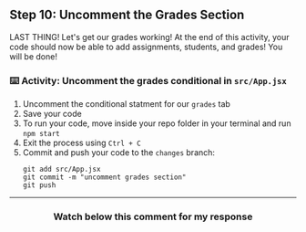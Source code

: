 ## Step 10: Uncomment the Grades Section 

LAST THING! Let's get our grades working! At the end of this activity, your code should now be able to add assignments, students, and grades! You will be done!


### :keyboard: Activity: Uncomment the grades conditional in `src/App.jsx`

1. Uncomment the conditional statment for our `grades` tab
2. Save your code
3. To run your code, move inside your repo folder in your terminal and run `npm start`
4. Exit the process using `Ctrl + C`
5. Commit and push your code to the `changes` branch:
    ```
    git add src/App.jsx
    git commit -m "uncomment grades section"
    git push
    ```

<hr>
<h3 align="center">Watch below this comment for my response</h3>
